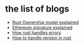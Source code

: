 # the list of blogs

* [Rust Ownership model explained](https://bongkow.github.io/rust-ownership-model)
* [Ethereum signature explained](https://bongkow.github.io/what-is-ethereum-signature)
* [How rust handles errors](https://bongkow.github.io/how-rust-handles-errors)
* [How to handle version in rust](https://bongkow.github.io/how-to-handle-versions-in-rust)
